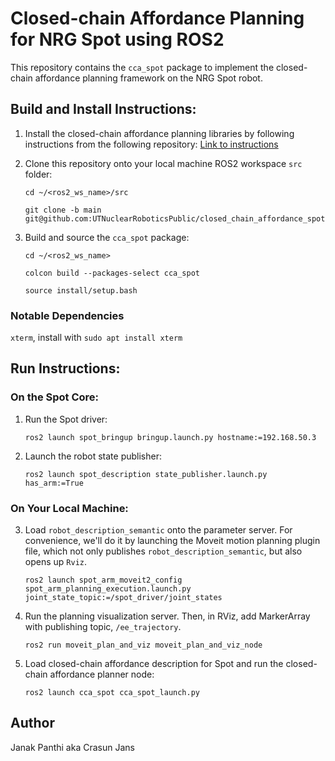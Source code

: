 # Closed-chain Affordance Planning for NRG Spot using ROS2
This repository contains the `cca_spot` package to implement the closed-chain affordance planning framework on the NRG Spot robot.

## Build and Install Instructions:
1. Install the closed-chain affordance planning libraries by following instructions from the following repository:
   [Link to instructions](https://github.com/UTNuclearRoboticsPublic/closed_chain_affordance_ros.git)

2. Clone this repository onto your local machine ROS2 workspace `src` folder:
   ```
   cd ~/<ros2_ws_name>/src
   ```
   ```
   git clone -b main git@github.com:UTNuclearRoboticsPublic/closed_chain_affordance_spot.git
   ```

3. Build and source the `cca_spot` package:
   ```
   cd ~/<ros2_ws_name>
   ```
   ```
   colcon build --packages-select cca_spot
   ```
   ```
   source install/setup.bash
   ```
### Notable Dependencies
   `xterm`, install with `sudo apt install xterm`

## Run Instructions:

### On the Spot Core:

1. Run the Spot driver:
   ```
   ros2 launch spot_bringup bringup.launch.py hostname:=192.168.50.3
   ```

2. Launch the robot state publisher:
   ```
   ros2 launch spot_description state_publisher.launch.py has_arm:=True
   ```

### On Your Local Machine:

3. Load `robot_description_semantic` onto the parameter server. For convenience, we'll do it by launching the Moveit motion planning plugin file, which not only publishes `robot_description_semantic`, but also opens up `Rviz`.
   ```
   ros2 launch spot_arm_moveit2_config spot_arm_planning_execution.launch.py joint_state_topic:=/spot_driver/joint_states
   ```

4. Run the planning visualization server. Then, in RViz, add MarkerArray with publishing topic, `/ee_trajectory`.
   ```
   ros2 run moveit_plan_and_viz moveit_plan_and_viz_node
   ```

5. Load closed-chain affordance description for Spot and run the closed-chain affordance planner node:
   ```
   ros2 launch cca_spot cca_spot_launch.py
   ```

## Author
Janak Panthi aka Crasun Jans
